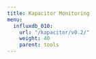 ```yaml
---
title: Kapacitor Monitoring
menu:
  influxdb_010:
    url: "/kapacitor/v0.2/"
    weight: 40
    parent: tools
---
```

